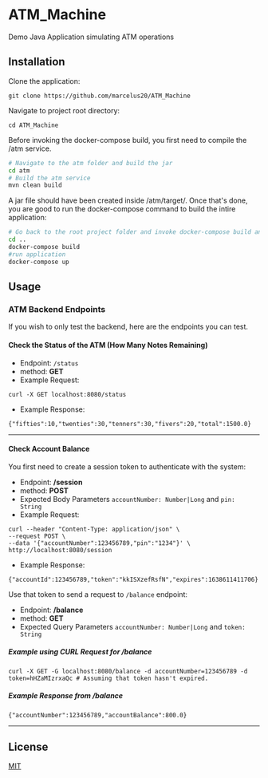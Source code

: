 # ATM_Machine
Demo Java Application simulating ATM operations

## Installation
Clone the application:
```
git clone https://github.com/marcelus20/ATM_Machine
```

Navigate to project root directory:
```
cd ATM_Machine
```

Before invoking the docker-compose build, you first need to compile the /atm service. 

```bash
# Navigate to the atm folder and build the jar
cd atm
# Build the atm service
mvn clean build
```

A jar file should have been created inside /atm/target/. Once that's done, you are good to run the docker-compose command to build the intire application: 

```bash
# Go back to the root project folder and invoke docker-compose build and up
cd ..
docker-compose build
#run application
docker-compose up
```

## Usage

### ATM Backend Endpoints
If you wish to only test the backend, here are the endpoints you can test. 

#### Check the Status of the ATM (How Many Notes Remaining)

- Endpoint: ```/status```
- method: **GET**
- Example Request: 
```
curl -X GET localhost:8080/status
```
- Example Response:
```
{"fifties":10,"twenties":30,"tenners":30,"fivers":20,"total":1500.0}
```
---
#### Check Account Balance 
You first need to create a session token to authenticate with the system:

- Endpoint: **/session**
- method: **POST**
- Expected Body Parameters ```accountNumber: Number|Long``` and ```pin: String``` 
- Example Request:
```
curl --header "Content-Type: application/json" \
--request POST \
--data '{"accountNumber":123456789,"pin":"1234"}' \
http://localhost:8080/session
```
- Example Response:
```
{"accountId":123456789,"token":"kkISXzefRsfN","expires":1638611411706}
```
Use that token to send a request to ```/balance``` endpoint:
- Endpoint: **/balance**
- method: **GET**
- Expected Query Parameters ```accountNumber: Number|Long``` and ```token: String``` 

##### Example using CURL Request for /balance
```
curl -X GET -G localhost:8080/balance -d accountNumber=123456789 -d token=hHZaMIzrxaQc # Assuming that token hasn't expired.
```

##### Example Response from /balance
```
{"accountNumber":123456789,"accountBalance":800.0}
```
---
## License
[MIT](https://choosealicense.com/licenses/mit/)
